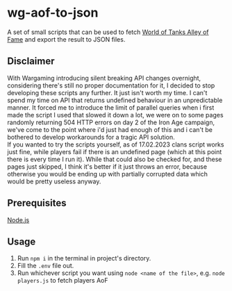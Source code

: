 # wg-aof-to-json

A set of small scripts that can be used to fetch [World of Tanks Alley of Fame](https://worldoftanks.eu/en/clanwars/rating/alley/#wot&aof_front=we_2023_bg&aof_rating=clans&aof_filter=all&aof_page=0&aof_size=25) and export the result to JSON files.

## Disclaimer

With Wargaming introducing silent breaking API changes overnight, considering there's still no proper documentation for it, I decided to stop developing these scripts any further. It just isn't worth my time. I can't spend my time on API that returns undefined behaviour in an unpredictable manner. It forced me to introduce the limit of parallel queries when i first made the script I used that slowed it down a lot, we were on to some pages randomly returning 504 HTTP errors on day 2 of the Iron Age campaign, we've come to the point where i'd just had enough of this and i can't be bothered to develop workarounds for a tragic API solution.  
If you wanted to try the scripts yourself, as of 17.02.2023 clans script works just fine, while players fail if there is an undefined page (which at this point there is every time I run it). While that could also be checked for, and these pages just skipped, I think it's better if it just throws an error, because otherwise you would be ending up with partially corrupted data which would be pretty useless anyway.

## Prerequisites

[Node.js](https://nodejs.org/en/)

## Usage

1. Run `npm i` in the terminal in project's directory.
1. Fill the `.env` file out.
1. Run whichever script you want using `node <name of the file>`, e.g. `node players.js` to fetch players AoF

